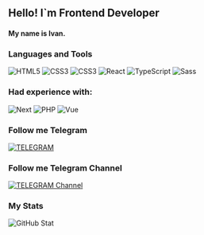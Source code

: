 ## Hello! I`m Frontend Developer

#### My name is Ivan.

### Languages and Tools
![HTML5]( https://img.shields.io/badge/-HTML5-090909?style=for-the-badge&logo=HTML5&logoColor=ORANGE)
![CSS3]( https://img.shields.io/badge/-CSS3-090909?style=for-the-badge&logo=CSS3&logoColor=42aaff)
![CSS3]( https://img.shields.io/badge/-JavaScript-090909?style=for-the-badge&logo=JavaScript)
![React]( https://img.shields.io/badge/-React-090909?style=for-the-badge&logo=React)
![TypeScript]( https://img.shields.io/badge/-Typescript-090909?style=for-the-badge&logo=Typescript)
![Sass]( https://img.shields.io/badge/-Sass-090909?style=for-the-badge&logo=Sass)

### Had experience  with:
![Next]( https://img.shields.io/badge/-Next-090909?style=for-the-badge&logo=Next.js&logoColor=FFFFF)
![PHP]( https://img.shields.io/badge/-PHP-090909?style=for-the-badge&logo=PHP)
![Vue]( https://img.shields.io/badge/-Vue-090909?style=for-the-badge&logo=Vue.js)


### Follow me Telegram 
[![TELEGRAM]( https://img.shields.io/badge/-TELEGRAM-090909?style=for-the-badge&logo=TELEGRAM)](https://t.me/sk1wz)
### Follow me Telegram Channel
[![TELEGRAM Channel]( https://img.shields.io/badge/-TELEGRAM-090909?style=for-the-badge&logo=TELEGRAM)](https://t.me/sk1wzDev)

### My Stats
![GitHub Stat](https://github-readme-stats.vercel.app/api?username=sk1wz&show_icons=true&theme=tokyonight)

